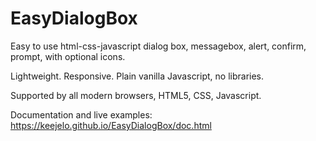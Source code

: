 # EasyDialogBox

Easy to use html-css-javascript dialog box, messagebox, alert, confirm, prompt, with optional icons.

Lightweight. Responsive. Plain vanilla Javascript, no libraries.

Supported by all modern browsers, HTML5, CSS, Javascript.

Documentation and live examples: https://keejelo.github.io/EasyDialogBox/doc.html
